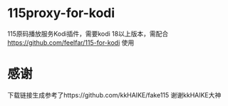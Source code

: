 # 115proxy-for-kodi
115原码播放服务Kodi插件，需要kodi 18以上版本，需配合 https://github.com/feelfar/115-for-kodi 使用
# 感谢
 下载链接生成参考了https://github.com/kkHAIKE/fake115 谢谢kkHAIKE大神
